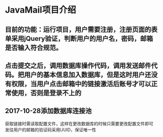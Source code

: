 # JavaMail项目介绍
目前的功能：运行项目，用户需要注册，注册页面的表单采用jQuery验证，判断用户的用户名，密码，邮箱是否输入符合规范。
---
点击提交之后，调用数据库操作代码，调用发送邮件代码。把用户的基本信息加入数据库，但是这时用户还没有权限，当用户点击邮箱中的链接激活后账号才可以正常使用，否则是登录不上的
---
2017-10-28添加数据库连接池
---
获取链接时需读取配置文件，这样在更改数据库的时候只需要更改配置文件即可
发往用户的邮箱的验证码采用UUID，保证唯一性
